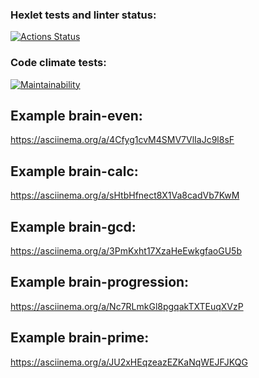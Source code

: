 ### Hexlet tests and linter status:
[![Actions Status](https://github.com/cyrilmcshow/python-project-49/workflows/hexlet-check/badge.svg)](https://github.com/cyrilmcshow/python-project-49/actions)

### Code climate tests:
[![Maintainability](https://api.codeclimate.com/v1/badges/b850f1968c0b2d2bb4ca/maintainability)](https://codeclimate.com/github/cyrilmcshow/python-project-49/maintainability)

## Example brain-even:
https://asciinema.org/a/4Cfyg1cvM4SMV7VlIaJc9l8sF

## Example brain-calc:
https://asciinema.org/a/sHtbHfnect8X1Va8cadVb7KwM

## Example brain-gcd:
https://asciinema.org/a/3PmKxht17XzaHeEwkgfaoGU5b

## Example brain-progression:
https://asciinema.org/a/Nc7RLmkGl8pgqakTXTEuqXVzP

## Example brain-prime:
https://asciinema.org/a/JU2xHEqzeazEZKaNqWEJFJKQG
